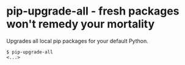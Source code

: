 pip-upgrade-all - fresh packages won't remedy your mortality
============================================================

Upgrades all local pip packages for your default Python.

```
$ pip-upgrade-all
<...>
```
